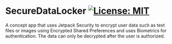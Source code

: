 # SecureDataLocker [![License: MIT](https://img.shields.io/badge/License-MIT-yellow.svg)](https://opensource.org/licenses/MIT)
A concept app that uses Jetpack Security to encrypt user data such as text files or images using Encrypted Shared Preferences and uses Biometrics for authentication. The data can only be decrypted after the user is authorized.
